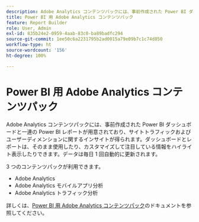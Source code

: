 ```yaml
---
description: Adobe Analytics コンテンツパックには、事前作成された Power BI ダッシュボードと一連の Power BI レポートが用意されており、サイトトラフィックおよびユーザーディメンションに関するインサイトが得られます。ダッシュボードとレポートは、そのまま使用したり、カスタマイズして注目している情報をハイライト表示したりできます。データは毎日 1 回自動的に更新されます。
title: Power BI 用 Adobe Analytics コンテンツパック
feature: Report Builder
role: User, Admin
exl-id: 835b24e2-0959-4aab-83c0-ba89badfc294
source-git-commit: 1ee50c6a2231795b2ad0015a79e09b7c1c74d850
workflow-type: ht
source-wordcount: '156'
ht-degree: 100%

---
```


# Power BI 用 Adobe Analytics コンテンツパック

Adobe Analytics コンテンツパックには、事前作成された Power BI ダッシュボードと一連の Power BI レポートが用意されており、サイトトラフィックおよびユーザーディメンションに関するインサイトが得られます。ダッシュボードとレポートは、そのまま使用したり、カスタマイズして注目している情報をハイライト表示したりできます。データは毎日 1 回自動的に更新されます。

3 つのコンテンツパックが利用できます。

* Adobe Analytics
* Adobe Analytics モバイルアプリ分析
* Adobe Analytics トラフィック分析

詳しくは、[Power BI 用 Adobe Analytics コンテンツパック](https://powerbi.microsoft.com/en-us/documentation/powerbi-content-pack-adobe-analytics/)のドキュメントを参照してください。
